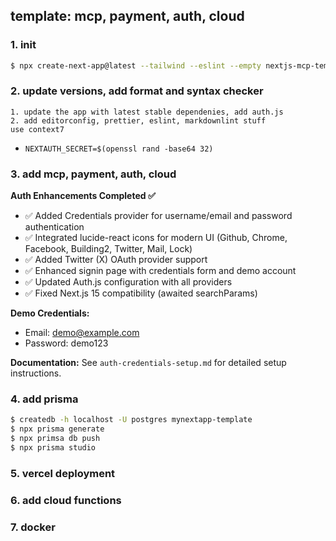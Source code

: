 ## template: mcp, payment, auth, cloud

### 1. init

```bash
$ npx create-next-app@latest --tailwind --eslint --empty nextjs-mcp-template
```

### 2. update versions, add format and syntax checker

```text
1. update the app with latest stable dependenies, add auth.js
2. add editorconfig, prettier, eslint, markdownlint stuff
use context7
```

- `NEXTAUTH_SECRET=$(openssl rand -base64 32)`

### 3. add mcp, payment, auth, cloud

**Auth Enhancements Completed ✅**

- ✅ Added Credentials provider for username/email and password authentication
- ✅ Integrated lucide-react icons for modern UI (Github, Chrome, Facebook, Building2, Twitter, Mail, Lock)
- ✅ Added Twitter (X) OAuth provider support
- ✅ Enhanced signin page with credentials form and demo account
- ✅ Updated Auth.js configuration with all providers
- ✅ Fixed Next.js 15 compatibility (awaited searchParams)

**Demo Credentials:**

- Email: demo@example.com
- Password: demo123

**Documentation:** See `auth-credentials-setup.md` for detailed setup instructions.

### 4. add prisma

```bash
$ createdb -h localhost -U postgres mynextapp-template
$ npx prisma generate
$ npx primsa db push
$ npx prisma studio
```

### 5. vercel deployment

### 6. add cloud functions

### 7. docker
